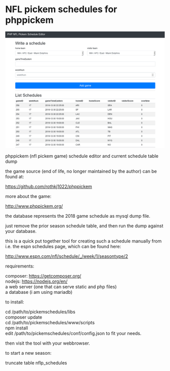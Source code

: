 # NFL pickem schedules for phppickem

![Alt text](pickem.png?raw=true "nfl pickem schedule editor")

phppickem (nfl pickem game) schedule editor and current schedule table dump

the game source (end of life, no longer maintained by the author) can be found at:

https://github.com/rothkj1022/phppickem

more about the game:

http://www.phppickem.org/

the database represents the 2018 game schedule as mysql dump file.

just remove the prior season schedule table, and then run the dump against your database.

this is a quick put together tool for creating such a schedule manually from i.e. the espn schedules page, which can be found here:

http://www.espn.com/nfl/schedule/_/week/1/seasontype/2

requirements:

composer: https://getcomposer.org/  
nodejs: https://nodejs.org/en/  
a web server (one that can serve static and php files)  
a database (i am using mariadb)  

to install:

cd /path/to/pickemschedules/libs  
composer update  
cd /path/to/pickemschedules/www/scripts  
npm install  
edit /path/to/pickemschedules/conf/config.json to fit your needs.  

then visit the tool with your webbrowser.

to start a new season:

truncate table nflp_schedules
